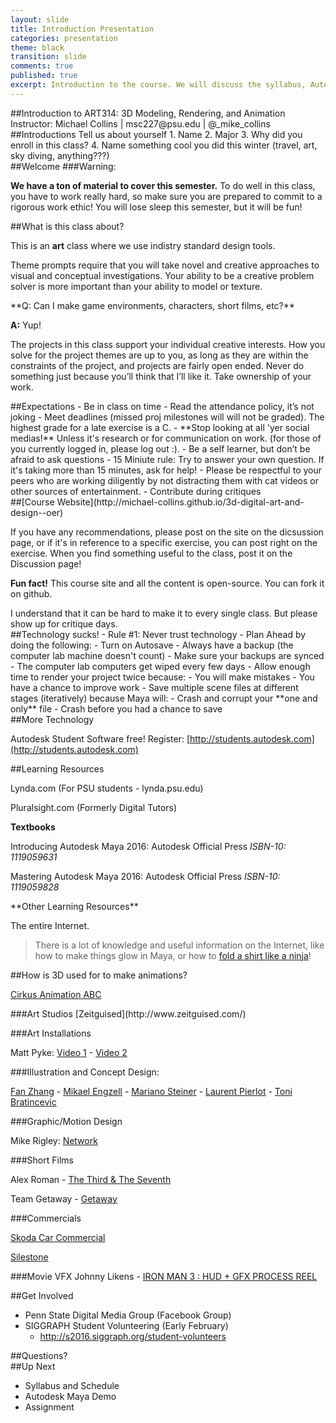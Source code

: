 ```yaml
---
layout: slide
title: Introduction Presentation
categories: presentation
theme: black
transition: slide
comments: true
published: true
excerpt: Introduction to the course. We will discuss the syllabus, Autodesk Maya's interface, and introduce the first assignment.
---
```

<section data-markdown>
##Introduction to ART314: 3D Modeling, Rendering, and Animation
Instructor: Michael Collins | msc227@psu.edu | @_mike_collins
</section>
<section data-markdown>
##Introductions
Tell us about yourself
1. Name
2. Major
3. Why did you enroll in this class?
4. Name something cool you did this winter (travel, art, sky diving, anything???)
</section>
<section data-markdown>
##Welcome
###Warning:

**We have a ton of material to cover this semester.** To do well in this class, you have to work really hard, so make sure you are prepared to commit to a rigorous work ethic! You will lose sleep this semester, but it will be fun!
</section>
<section data-markdown>
##What is this class about?

This is an __**art**__ class where we use indistry standard design tools.

Theme prompts require that you will take novel and creative approaches to visual and conceptual investigations. Your ability to be a creative problem solver is more important than your ability to model or texture.

</section>
<section data-markdown>
**Q: Can I make game environments, characters, short films, etc?**

**A:** Yup!

The projects in this class support your individual creative interests. How you solve for the project themes are up to you, as long as they are within the constraints of the project, and projects are fairly open ended. Never do something just because you’ll think that I’ll like it. Take ownership of your work.

</section>
<section data-markdown>
##Expectations
- Be in class on time
- Read the attendance policy, it’s not joking
- Meet deadlines (missed proj milestones will will not be graded). The highest grade for a late exercise is a C. 
- **Stop looking at all 'yer social medias!** Unless it's research or for communication on work. (for those of you currently logged in, please log out :).
- Be a self learner, but don’t be afraid to ask questions
  - 15 Miniute rule: Try to answer your own question. If it's taking more than 15 minutes, ask for help!
- Please be respectful to your peers who are working diligently by not distracting them with cat videos or other sources of entertainment.
- Contribute during critiques
</section>
<section data-markdown>
##[Course Website](http://michael-collins.github.io/3d-digital-art-and-design--oer)

If you have any recommendations, please post on the site on the dicsussion page, or if it's in reference to a specific exercise, you can post right on the exercise. When you find something useful to the class, post it on the Discussion page!

</section>
<section data-markdown>

**Fun fact!** This course site and all the content is open-source. You can fork it on github.
</section>
<section data-markdown>
I understand that it can be hard to make it to every single class. But please show up for critique days.

</section>
<section data-markdown>
##Technology sucks!
- Rule #1: Never trust technology
  - Plan Ahead by doing the following:
  - Turn on Autosave
  - Always have a backup (the computer lab machine doesn't count)
  - Make sure your backups are synced
  - The computer lab computers get wiped every few days
  - Allow enough time to render your project twice because:
    - You will make mistakes
    - You have a chance to improve work
  - Save multiple scene files at different stages (iteratively) because Maya will:
    - Crash and corrupt your **one and only** file
    - Crash before you had a chance to save
 
</section>
<section data-markdown>
##More Technology

Autodesk Student Software free! Register: [http://students.autodesk.com](http://students.autodesk.com)

</section>
<section data-markdown>
##Learning Resources

Lynda.com (For PSU students - lynda.psu.edu)
  
Pluralsight.com (Formerly Digital Tutors)

**Textbooks**

Introducing Autodesk Maya 2016: Autodesk Official Press _ISBN-10: 1119059631_ 

Mastering Autodesk Maya 2016: Autodesk Official Press _ISBN-10: 1119059828_

</section>
<section data-markdown>
**Other Learning Resources**

The entire Internet.

>There is a lot of knowledge and useful information on the Internet, like how to make things glow in Maya, or how to [fold a shirt like a ninja](https://www.youtube.com/watch?v=gK1nGpvaHno)!

</section>
<section data-markdown>
##How is 3D used for to make animations?

[Cirkus Animation ABC](http://www.youtube.com/watch?v=O-qLBXIX2Mk)

</section>
<section data-markdown>
###Art Studios
[Zeitguised](http://www.zeitguised.com/)

###Art Installations

Matt Pyke: [Video 1](http://vimeo.com/24836368) - [Video 2](http://vimeo.com/24832819)

###Illustration and Concept Design:

[Fan Zhang](http://features.cgsociety.org/newgallerycrits/g97/266497/266497_1313588621_large.jpg) - [Mikael Engzell](http://features.cgsociety.org/newgallerycrits/g40/422540/422540_1323953738_large.jpg) - [Mariano Steiner](http://features.cgsociety.org/newgallerycrits/g25/313625/313625_1275961395_large.jpg) - [Laurent Pierlot](http://features.cgsociety.org/newgallerycrits/g96/30696/30696_1351660661_large.jpg) - [Toni Bratincevic](http://features.cgsociety.org/newgallerycrits/g56/93456/93456_1345698939_large.jpg)

</section>
<section data-markdown>
###Graphic/Motion Design

Mike Rigley: [Network](https://vimeo.com/34750078)

###Short Films

Alex Roman - [The Third & The Seventh](https://vimeo.com/24335209)

Team Getaway - [Getaway](https://vimeo.com/39392036)

###Commercials

[Skoda Car Commercial](https://vimeo.com/25073794)

[Silestone](https://vimeo.com/16239432)

###Movie VFX
Johnny Likens - [IRON MAN 3 : HUD + GFX PROCESS REEL](https://vimeo.com/66944464)

</section>
<section data-markdown>
##Get Involved

- Penn State Digital Media Group (Facebook Group)
- SIGGRAPH Student Volunteering (Early February)
  - http://s2016.siggraph.org/student-volunteers

</section>
<section data-markdown>
##Questions?
</section>
<section data-markdown>
##Up Next

- Syllabus and Schedule
- Autodesk Maya Demo
- Assignment

</section>

